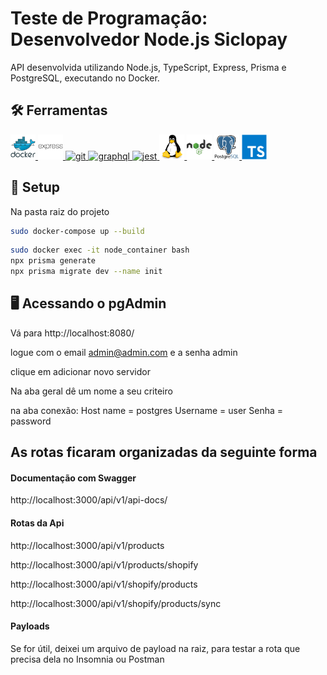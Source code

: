 # Teste de Programação: Desenvolvedor Node.js Siclopay

API desenvolvida utilizando Node.js, TypeScript, Express, Prisma e PostgreSQL, executando no Docker.

## 🛠 Ferramentas

<p align="left"> <a href="https://www.docker.com/" target="_blank" rel="noreferrer"> <img src="https://raw.githubusercontent.com/devicons/devicon/master/icons/docker/docker-original-wordmark.svg" alt="docker" width="40" height="40"/> </a> <a href="https://expressjs.com" target="_blank" rel="noreferrer"> <img src="https://raw.githubusercontent.com/devicons/devicon/master/icons/express/express-original-wordmark.svg" alt="express" width="40" height="40"/> </a> <a href="https://git-scm.com/" target="_blank" rel="noreferrer"> <img src="https://www.vectorlogo.zone/logos/git-scm/git-scm-icon.svg" alt="git" width="40" height="40"/> </a> <a href="https://graphql.org" target="_blank" rel="noreferrer"> <img src="https://www.vectorlogo.zone/logos/graphql/graphql-icon.svg" alt="graphql" width="40" height="40"/> </a> <a href="https://jestjs.io" target="_blank" rel="noreferrer"> <img src="https://www.vectorlogo.zone/logos/jestjsio/jestjsio-icon.svg" alt="jest" width="40" height="40"/> </a> <a href="https://www.linux.org/" target="_blank" rel="noreferrer"> <img src="https://raw.githubusercontent.com/devicons/devicon/master/icons/linux/linux-original.svg" alt="linux" width="40" height="40"/> </a> <a href="https://nodejs.org" target="_blank" rel="noreferrer"> <img src="https://raw.githubusercontent.com/devicons/devicon/master/icons/nodejs/nodejs-original-wordmark.svg" alt="nodejs" width="40" height="40"/> </a> <a href="https://www.postgresql.org" target="_blank" rel="noreferrer"> <img src="https://raw.githubusercontent.com/devicons/devicon/master/icons/postgresql/postgresql-original-wordmark.svg" alt="postgresql" width="40" height="40"/> </a> <a href="https://www.typescriptlang.org/" target="_blank" rel="noreferrer"> <img src="https://raw.githubusercontent.com/devicons/devicon/master/icons/typescript/typescript-original.svg" alt="typescript" width="40" height="40"/> </a> </p>

## 📝 Setup

Na pasta raiz do projeto

```bash
sudo docker-compose up --build 

```


```bash
sudo docker exec -it node_container bash
npx prisma generate
npx prisma migrate dev --name init
```

## 🖥 Acessando o pgAdmin

Vá para http://localhost:8080/

logue com o email admin@admin.com e a senha admin

clique em adicionar novo servidor

Na aba geral dê um nome a seu criteiro

na aba conexão:
Host name = postgres
Username = user
Senha = password

## As rotas ficaram organizadas da seguinte forma

#### Documentação com Swagger

http://localhost:3000/api/v1/api-docs/

#### Rotas da Api

http://localhost:3000/api/v1/products

http://localhost:3000/api/v1/products/shopify

http://localhost:3000/api/v1/shopify/products

http://localhost:3000/api/v1/shopify/products/sync

#### Payloads

Se for útil, deixei um arquivo de payload na raiz, para testar a rota que precisa dela no Insomnia ou Postman
